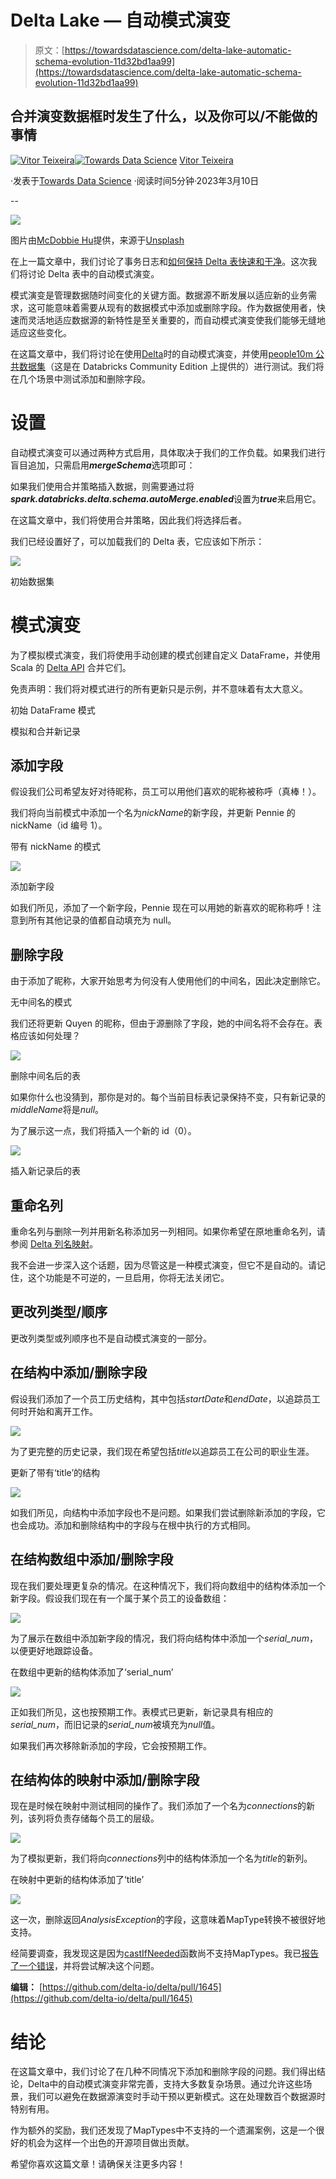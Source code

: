 # Delta Lake — 自动模式演变

> 原文：[https://towardsdatascience.com/delta-lake-automatic-schema-evolution-11d32bd1aa99](https://towardsdatascience.com/delta-lake-automatic-schema-evolution-11d32bd1aa99)

## 合并演变数据框时发生了什么，以及你可以/不能做的事情

[](https://medium.com/@vitorf24?source=post_page-----11d32bd1aa99--------------------------------)[![Vitor Teixeira](../Images/db450ae1e572a49357c02e9ba3eb4f9d.png)](https://medium.com/@vitorf24?source=post_page-----11d32bd1aa99--------------------------------)[](https://towardsdatascience.com/?source=post_page-----11d32bd1aa99--------------------------------)[![Towards Data Science](../Images/a6ff2676ffcc0c7aad8aaf1d79379785.png)](https://towardsdatascience.com/?source=post_page-----11d32bd1aa99--------------------------------) [Vitor Teixeira](https://medium.com/@vitorf24?source=post_page-----11d32bd1aa99--------------------------------)

·发表于[Towards Data Science](https://towardsdatascience.com/?source=post_page-----11d32bd1aa99--------------------------------) ·阅读时间5分钟·2023年3月10日

--

![](../Images/1b8dfc96acde282413eda93c212cb337.png)

图片由[McDobbie Hu](https://unsplash.com/@hjx518756?utm_source=medium&utm_medium=referral)提供，来源于[Unsplash](https://unsplash.com/?utm_source=medium&utm_medium=referral)

在上一篇文章中，我们讨论了事务日志和[如何保持 Delta 表快速和干净](https://medium.com/p/3c9d4f9e2f5e)。这次我们将讨论 Delta 表中的自动模式演变。

模式演变是管理数据随时间变化的关键方面。数据源不断发展以适应新的业务需求，这可能意味着需要从现有的数据模式中添加或删除字段。作为数据使用者，快速而灵活地适应数据源的新特性是至关重要的，而自动模式演变使我们能够无缝地适应这些变化。

在这篇文章中，我们将讨论在使用[Delta](https://delta.io/)时的自动模式演变，并使用[people10m 公共数据集](https://learn.microsoft.com/en-us/azure/databricks/dbfs/databricks-datasets#create-a-table-based-on-a-databricks-dataset)（这是在 Databricks Community Edition 上提供的）进行测试。我们将在几个场景中测试添加和删除字段。

# 设置

自动模式演变可以通过两种方式启用，具体取决于我们的工作负载。如果我们进行盲目追加，只需启用***mergeSchema***选项即可：

如果我们使用合并策略插入数据，则需要通过将***spark.databricks.delta.schema.autoMerge.enabled***设置为***true***来启用它。

在这篇文章中，我们将使用合并策略，因此我们将选择后者。

我们已经设置好了，可以加载我们的 Delta 表，它应该如下所示：

![](../Images/8839e62234f398505c236f99438d592c.png)

初始数据集

# 模式演变

为了模拟模式演变，我们将使用手动创建的模式创建自定义 DataFrame，并使用 Scala 的 [Delta API](https://docs.delta.io/latest/delta-update.html#upsert-into-a-table-using-merge) 合并它们。

免责声明：我们将对模式进行的所有更新只是示例，并不意味着有太大意义。

初始 DataFrame 模式

模拟和合并新记录

## 添加字段

假设我们公司希望友好对待昵称，员工可以用他们喜欢的昵称被称呼（真棒！）。

我们将向当前模式中添加一个名为*nickName*的新字段，并更新 Pennie 的 nickName（id 编号 1）。

带有 nickName 的模式

![](../Images/76766b715befdb9bb7772984303adfaa.png)

添加新字段

如我们所见，添加了一个新字段，Pennie 现在可以用她的新喜欢的昵称称呼！注意到所有其他记录的值都自动填充为 null。

## 删除字段

由于添加了昵称，大家开始思考为何没有人使用他们的中间名，因此决定删除它。

无中间名的模式

我们还将更新 Quyen 的昵称，但由于源删除了字段，她的中间名将不会存在。表格应该如何处理？

![](../Images/36d9e751d84a3a69ffbd630467ba2335.png)

删除中间名后的表

如果你什么也没猜到，那你是对的。每个当前目标表记录保持不变，只有新记录的*middleName*将是*null*。

为了展示这一点，我们将插入一个新的 id（0）。

![](../Images/c5dd1de121806ddf7bc081c97bc07586.png)

插入新记录后的表

## 重命名列

重命名列与删除一列并用新名称添加另一列相同。如果你希望在原地重命名列，请参阅 [Delta 列名映射](https://docs.databricks.com/delta/delta-column-mapping.html#rename-a-column)。

我不会进一步深入这个话题，因为尽管这是一种模式演变，但它不是自动的。请记住，这个功能是不可逆的，一旦启用，你将无法关闭它。

## 更改列类型/顺序

更改列类型或列顺序也不是自动模式演变的一部分。

## 在结构中添加/删除字段

假设我们添加了一个员工历史结构，其中包括*startDate*和*endDate*，以追踪员工何时开始和离开工作。

![](../Images/b758f6669537daf41bfc7ae793dd3cb8.png)

为了更完整的历史记录，我们现在希望包括*title*以追踪员工在公司的职业生涯。

更新了带有‘title’的结构

![](../Images/61777ff2afd04f1c474f7d9eb4b6502c.png)

如我们所见，向结构中添加字段也不是问题。如果我们尝试删除新添加的字段，它也会成功。添加和删除结构中的字段与在根中执行的方式相同。

## 在结构数组中添加/删除字段

现在我们要处理更复杂的情况。在这种情况下，我们将向数组中的结构体添加一个新字段。假设我们现在有一个属于某个员工的设备数组：

![](../Images/1fd9959a1f975febf5e503df3c8b980b.png)

为了展示在数组中添加新字段的情况，我们将向结构体中添加一个*serial_num*，以便更好地跟踪设备。

在数组中更新的结构体添加了‘serial_num’

![](../Images/71e939fa1fa139c21dbe30d28157f5da.png)

正如我们所见，这也按预期工作。表模式已更新，新记录具有相应的*serial_num*，而旧记录的*serial_num*被填充为*null*值。

如果我们再次移除新添加的字段，它会按预期工作。

## 在结构体的映射中添加/删除字段

现在是时候在映射中测试相同的操作了。我们添加了一个名为*connections*的新列，该列将负责存储每个员工的层级。

![](../Images/0080df5b27d737475f8c9ee7a4454e92.png)

为了模拟更新，我们将向*connections*列中的结构体添加一个名为*title*的新列。

在映射中更新的结构体添加了‘title’

![](../Images/5ec4b487a79f3f62ed9847b708c14d18.png)

这一次，删除返回*AnalysisException*的字段，这意味着MapType转换不被很好地支持。

经简要调查，我发现这是因为[castIfNeeded](https://github.com/delta-io/delta/blob/master/core/src/main/scala/org/apache/spark/sql/delta/UpdateExpressionsSupport.scala#L53)函数尚不支持MapTypes。我已[报告了一个错误](https://github.com/delta-io/delta/issues/1641)，并将尝试解决这个问题。

**编辑：** [https://github.com/delta-io/delta/pull/1645](https://github.com/delta-io/delta/pull/1645)

# 结论

在这篇文章中，我们讨论了在几种不同情况下添加和删除字段的问题。我们得出结论，Delta中的自动模式演变非常完善，支持大多数复杂场景。通过允许这些场景，我们可以避免在数据源演变时手动干预以更新模式。这在处理数百个数据源时特别有用。

作为额外的奖励，我们还发现了MapTypes中不支持的一个遗漏案例，这是一个很好的机会为这样一个出色的开源项目做出贡献。

希望你喜欢这篇文章！请确保关注更多内容！
